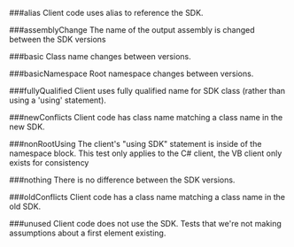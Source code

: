 ###alias
Client code uses alias to reference the SDK.

###assemblyChange
The name of the output assembly is changed between the SDK versions

###basic
Class name changes between versions.

###basicNamespace
Root namespace changes between versions.

###fullyQualified
Client uses fully qualified name for SDK class (rather than using a 'using' statement).

###newConflicts
Client code has class name matching a class name in the new SDK.

###nonRootUsing
The client's "using SDK" statement is inside of the namespace block.  This test only applies to the C# client, the VB client only exists for consistency

###nothing
There is no difference between the SDK versions.

###oldConflicts
Client code has a class name matching a class name in the old SDK.

###unused
Client code does not use the SDK.  Tests that we're not making assumptions about a first element existing.